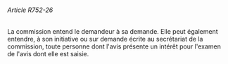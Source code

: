 ###### Article R752-26

La commission entend le demandeur à sa demande. Elle peut également entendre, à son initiative ou sur demande écrite au secrétariat de la commission, toute personne dont l'avis présente un intérêt pour l'examen de l'avis dont elle est saisie.

